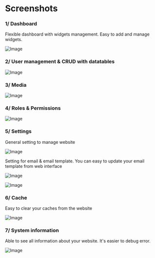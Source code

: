 # Screenshots

### 1/ Dashboard

Flexible dashboard with widgets management. Easy to add and manage widgets.

![Image](https://botble.com/storage/uploads/1/docs/screenshots/dashboard.png)

### 2/ User management & CRUD with datatables

![Image](https://botble.com/storage/uploads/docs/screenshots/user-management.png)

### 3/ Media

![Image](https://botble.com/storage/uploads/1/docs/screenshots/media.png)

### 4/ Roles & Permissions

![Image](https://botble.com/storage/uploads/1/docs/screenshots/role-permission.png)

### 5/ Settings
General setting to manage website

![Image](https://botble.com/storage/uploads/docs/screenshots/settings.png)

Setting for email & email template. You can easy to update your email template from web interface

![Image](https://botble.com/storage/uploads/docs/screenshots/email.png)

![Image](https://botble.com/storage/uploads/docs/screenshots/email-template.png)

### 6/ Cache
Easy to clear your caches from the website

![Image](https://botble.com/storage/uploads/docs/screenshots/cache.png)

### 7/ System information

Able to see all information about your website. It's easier to debug error.

![Image](https://botble.com/storage/uploads/docs/screenshots/system-information.png)
